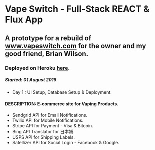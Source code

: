 # Vape Switch - Full-Stack REACT & Flux App
## A prototype for a rebuild of www.vapeswitch.com for the owner and my good friend, Brian Wilson.
### Deployed on Heroku [here](https://vapeswitch.herokuapp.com/).

##### Started: 01 August 2016
* Day 1 : UI Setup, Database Setup & Deployment.

#### DESCRIPTION: E-commerce site for Vaping Products.  
* Sendgrid API for Email Notifications.
* Twilio API for Mobile Notifications.
* Stripe API for Payment - Visa & Bitcoin.
* Bing API Translator for 日本補.
* USPS API for Shipping Labels.
* Satellizer API for Social Login - Facebook & Google.
